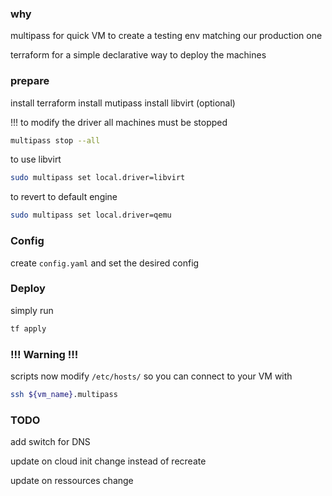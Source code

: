 
### why

multipass for quick VM to create a testing env matching our production one

terraform for a simple declarative way to deploy the machines

### prepare

install terraform 
install mutipass
install libvirt (optional)

!!! to modify the driver all machines must be stopped 

```sh
multipass stop --all

```

to use libvirt
```sh
sudo multipass set local.driver=libvirt

```
to revert to default engine
```sh
sudo multipass set local.driver=qemu
```

### Config
create `config.yaml` and set the desired config

### Deploy 

simply run
```sh
tf apply 
```
### !!! Warning !!!

scripts now modify `/etc/hosts/` so you can connect to your VM with 
```sh
ssh ${vm_name}.multipass
```


### TODO
add switch for DNS

update on cloud init change instead of recreate

update on ressources change
